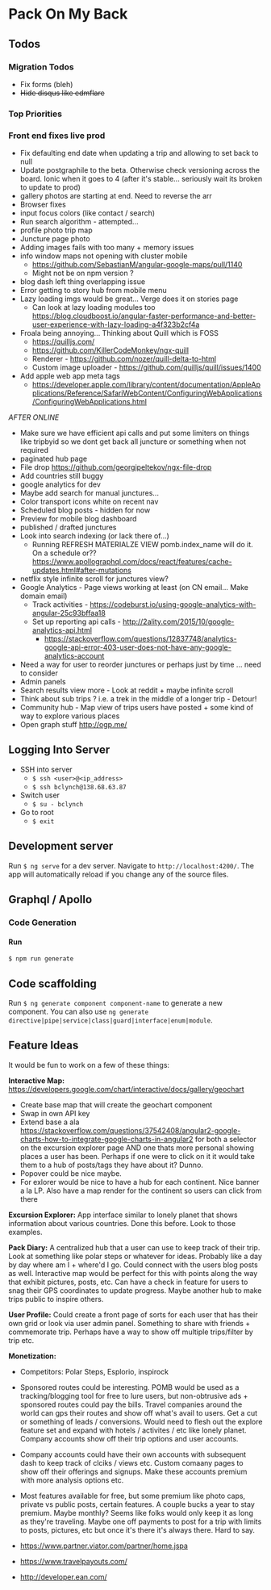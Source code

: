 # Pack On My Back

## Todos

### Migration Todos

- Fix forms (bleh)
- ~~Hide disqus like edmflare~~

### Top Priorities

### Front end fixes live prod

- Fix defaulting end date when updating a trip and allowing to set back to null
- Update postgraphile to the beta. Otherwise check versioning across the board. Ionic when it goes to 4 (after it's stable... seriously wait its broken to update to prod)
- gallery photos are starting at end. Need to reverse the arr
- Browser fixes
- input focus colors (like contact / search)
- Run search algorithm - attempted...
- profile photo trip map
- Juncture page photo
- Adding images fails with too many + memory issues
- info window maps not opening with cluster mobile 
    - https://github.com/SebastianM/angular-google-maps/pull/1140
    - Might not be on npm version ?
- blog dash left thing overlapping issue
- Error getting to story hub from mobile menu
- Lazy loading imgs would be great... Verge does it on stories page
    - Can look at lazy loading modules too https://blog.cloudboost.io/angular-faster-performance-and-better-user-experience-with-lazy-loading-a4f323b2cf4a
- Froala being annoying... Thinking about Quill which is FOSS
    - https://quilljs.com/
    - https://github.com/KillerCodeMonkey/ngx-quill
    - Renderer - https://github.com/nozer/quill-delta-to-html
    - Custom image uploader - https://github.com/quilljs/quill/issues/1400
- Add apple web app meta tags
    - https://developer.apple.com/library/content/documentation/AppleApplications/Reference/SafariWebContent/ConfiguringWebApplications/ConfiguringWebApplications.html

*AFTER ONLINE*

- Make sure we have efficient api calls and put some limiters on things like tripbyid so we dont get back all juncture or something when not required
- paginated hub page
- File drop https://github.com/georgipeltekov/ngx-file-drop
- Add countries still buggy
- google analytics for dev
- Maybe add search for manual junctures...
- Color transport icons white on recent nav
- Scheduled blog posts - hidden for now
- Preview for mobile blog dashboard
- published / drafted junctures
- Look into search indexing (or lack there of...)
    - Running REFRESH MATERIALZE VIEW pomb.index_name will do it. On a schedule or??https://www.apollographql.com/docs/react/features/cache-updates.html#after-mutations
- netflix style infinite scroll for junctures view?
- Google Analytics - Page views working at least (on CN email... Make domain email)
    - Track activities - https://codeburst.io/using-google-analytics-with-angular-25c93bffaa18
    - Set up reporting api calls - http://2ality.com/2015/10/google-analytics-api.html
        - https://stackoverflow.com/questions/12837748/analytics-google-api-error-403-user-does-not-have-any-google-analytics-account
- Need a way for user to reorder junctures or perhaps just by time ... need to consider
- Admin panels
- Search results view more - Look at reddit + maybe infinite scroll
- Think about sub trips ? i.e. a trek in the middle of a longer trip - Detour!
- Community hub - Map view of trips users have posted + some kind of way to explore various places
- Open graph stuff http://ogp.me/

## Logging Into Server

- SSH into server
    - `$ ssh <user>@<ip_address>`
    - `$ ssh bclynch@138.68.63.87`
- Switch user
    - `$ su - bclynch`
- Go to root
    - `$ exit`

## Development server

Run `$ ng serve` for a dev server. Navigate to `http://localhost:4200/`. The app
will automatically reload if you change any of the source files.

## Graphql / Apollo

### Code Generation

#### Run

`$ npm run generate`

## Code scaffolding

Run `$ ng generate component component-name` to generate a new component. You
can also use
`ng generate directive|pipe|service|class|guard|interface|enum|module`.

## Feature Ideas

It would be fun to work on a few of these things:

**Interactive Map:**
https://developers.google.com/chart/interactive/docs/gallery/geochart
- Create base map that will create the geochart component
- Swap in own API key
- Extend base a ala https://stackoverflow.com/questions/37542408/angular2-google-charts-how-to-integrate-google-charts-in-angular2 for both a selector on the excursion explorer page AND one thats more personal showing places a user has been. Perhaps if one were to click on it it would take them to a hub of posts/tags they have about it? Dunno.
- Popover could be nice maybe.
- For exlorer would be nice to have a hub for each continent. Nice banner a la LP. Also have a map render for the continent so users can click from there

**Excursion Explorer:** 
App interface similar to lonely planet that shows information about various countries. Done this before. Look to those examples.

**Pack Diary:**
A centralized hub that a user can use to keep track of their trip. Look at something like polar steps or whatever for ideas. Probably like a day by day where am I + where'd I go. Could connect with the users blog posts as well. Interactive map would be perfect for this with points along the way that exhibit pictures, posts, etc. Can have a check in feature for users to snag their GPS coordinates to update progress. Maybe another hub to make trips public to inspire others.

**User Profile:**
Could create a front page of sorts for each user that has their own grid or look via user admin panel. Something to share with friends + commemorate trip. Perhaps have a way to show off multiple trips/filter by trip etc.

**Monetization:**
- Competitors: Polar Steps, Esplorio, inspirock

- Sponsored routes could be interesting. POMB would be used as a tracking/blogging tool for free to lure users, but non-obtrusive ads + sponsored routes could pay the bills. Travel companies around the world can gps their routes and show off what's avail to users. Get a cut or something of leads / conversions. Would need to flesh out the explore feature set and expand with hotels / activites / etc like lonely planet. Company accounts show off their trip options and user accounts.

- Company accounts could have their own accounts with subsequent dash to keep track of clciks / views etc. Custom comaany pages to show off their offerings and signups. Make these accounts premium with more analysis options etc.

- Most features available for free, but some premium like photo caps, private vs public posts, certain features. A couple bucks a year to stay premium. Maybe monthly? Seems like folks would only keep it as long as they're traveling. Maybe one off payments to post for a trip with limits to posts, pictures, etc but once it's there it's always there. Hard to say. 
- https://www.partner.viator.com/partner/home.jspa
- https://www.travelpayouts.com/
- http://developer.ean.com/
